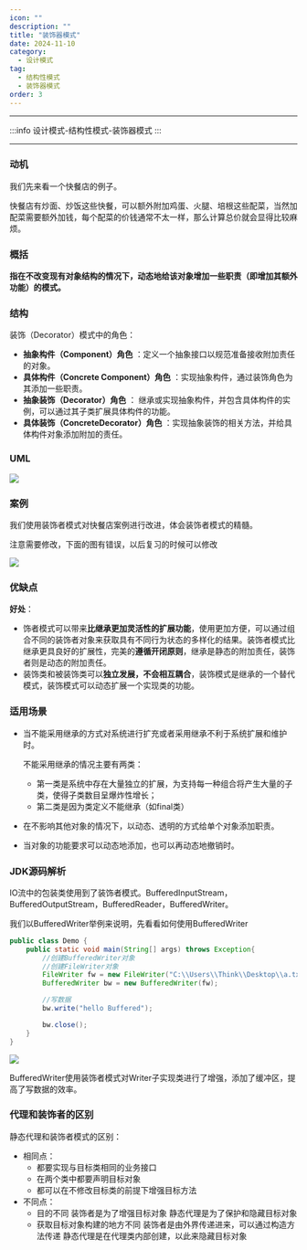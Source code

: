 ```yaml
---
icon: ""
description: ""
title: "装饰器模式"
date: 2024-11-10
category:
  - 设计模式
tag:
  - 结构性模式
  - 装饰器模式
order: 3
---
```


---

:::info
设计模式-结构性模式-装饰器模式
:::

---

### 动机

我们先来看一个快餐店的例子。

快餐店有炒面、炒饭这些快餐，可以额外附加鸡蛋、火腿、培根这些配菜，当然加配菜需要额外加钱，每个配菜的价钱通常不太一样，那么计算总价就会显得比较麻烦。

### 概括

**指在不改变现有对象结构的情况下，动态地给该对象增加一些职责（即增加其额外功能）的模式。**

### **结构**

装饰（Decorator）模式中的角色：

- **抽象构件（Component）角色** ：定义一个抽象接口以规范准备接收附加责任的对象。
- **具体构件（Concrete Component）角色** ：实现抽象构件，通过装饰角色为其添加一些职责。
- **抽象装饰（Decorator）角色** ： 继承或实现抽象构件，并包含具体构件的实例，可以通过其子类扩展具体构件的功能。
- **具体装饰（ConcreteDecorator）角色** ：实现抽象装饰的相关方法，并给具体构件对象添加附加的责任。

### UML

![](https://drawingbed-686.pages.dev/myblog/202411101339428.png)

### 案例

我们使用装饰者模式对快餐店案例进行改进，体会装饰者模式的精髓。

注意需要修改，下面的图有错误，以后复习的时候可以修改

![](https://drawingbed-686.pages.dev/myblog/202411101340891.png)

### 优缺点

**好处**：

- 饰者模式可以带来**比继承更加灵活性的扩展功能**，使用更加方便，可以通过组合不同的装饰者对象来获取具有不同行为状态的多样化的结果。装饰者模式比继承更具良好的扩展性，完美的**遵循开闭原则**，继承是静态的附加责任，装饰者则是动态的附加责任。
- 装饰类和被装饰类可以**独立发展，不会相互耦合**，装饰模式是继承的一个替代模式，装饰模式可以动态扩展一个实现类的功能。

### 适用场景

- 当不能采用继承的方式对系统进行扩充或者采用继承不利于系统扩展和维护时。
    
    不能采用继承的情况主要有两类：
    
    - 第一类是系统中存在大量独立的扩展，为支持每一种组合将产生大量的子类，使得子类数目呈爆炸性增长；
    - 第二类是因为类定义不能继承（如final类）
- 在不影响其他对象的情况下，以动态、透明的方式给单个对象添加职责。
- 当对象的功能要求可以动态地添加，也可以再动态地撤销时。

### **JDK源码解析**

IO流中的包装类使用到了装饰者模式。BufferedInputStream，BufferedOutputStream，BufferedReader，BufferedWriter。

我们以BufferedWriter举例来说明，先看看如何使用BufferedWriter

```java
public class Demo {
    public static void main(String[] args) throws Exception{
        //创建BufferedWriter对象
        //创建FileWriter对象
        FileWriter fw = new FileWriter("C:\\Users\\Think\\Desktop\\a.txt");
        BufferedWriter bw = new BufferedWriter(fw);

        //写数据
        bw.write("hello Buffered");

        bw.close();
    }
}
```

![](https://drawingbed-686.pages.dev/myblog/202411101342826.png)

BufferedWriter使用装饰者模式对Writer子实现类进行了增强，添加了缓冲区，提高了写数据的效率。

### **代理和装饰者的区别**

静态代理和装饰者模式的区别：

- 相同点：
    - 都要实现与目标类相同的业务接口
    - 在两个类中都要声明目标对象
    - 都可以在不修改目标类的前提下增强目标方法
- 不同点：
    - 目的不同
    装饰者是为了增强目标对象
    静态代理是为了保护和隐藏目标对象
    - 获取目标对象构建的地方不同
    装饰者是由外界传递进来，可以通过构造方法传递
    静态代理是在代理类内部创建，以此来隐藏目标对象